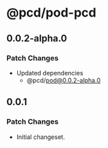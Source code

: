 # @pcd/pod-pcd

## 0.0.2-alpha.0

### Patch Changes

- Updated dependencies
  - @pcd/pod@0.0.2-alpha.0

## 0.0.1

### Patch Changes

- Initial changeset.
